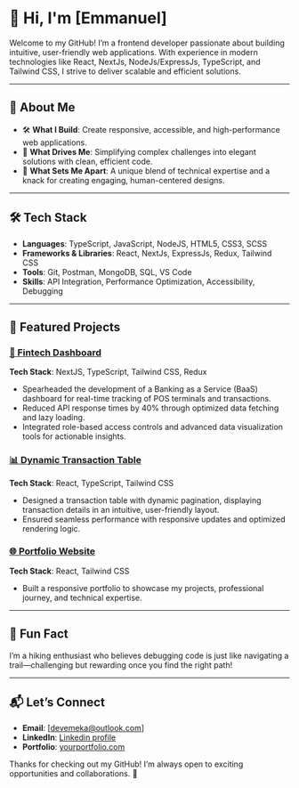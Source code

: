 # 👋 Hi, I'm [Emmanuel]  

Welcome to my GitHub! I’m a frontend developer passionate about building intuitive, user-friendly web applications. With experience in modern technologies like React, NextJs, NodeJs/ExpressJs, TypeScript, and Tailwind CSS, I strive to deliver scalable and efficient solutions.

---

## 🚀 About Me  

- 🛠️ **What I Build**: Create responsive, accessible, and high-performance web applications.  
- 🎯 **What Drives Me**: Simplifying complex challenges into elegant solutions with clean, efficient code.  
- 🌟 **What Sets Me Apart**: A unique blend of technical expertise and a knack for creating engaging, human-centered designs.

---

## 🛠️ Tech Stack  

- **Languages**: TypeScript, JavaScript, NodeJS, HTML5, CSS3, SCSS  
- **Frameworks & Libraries**: React, NextJs, ExpressJs, Redux, Tailwind CSS  
- **Tools**: Git, Postman, MongoDB, SQL, VS Code  
- **Skills**: API Integration, Performance Optimization, Accessibility, Debugging  

---

## 📂 Featured Projects  

### [🏦 Fintech Dashboard](https://personal-finance-app-mystic.vercel.app/)  
**Tech Stack**: NextJS, TypeScript, Tailwind CSS, Redux  
- Spearheaded the development of a Banking as a Service (BaaS) dashboard for real-time tracking of POS terminals and transactions.  
- Reduced API response times by 40% through optimized data fetching and lazy loading.  
- Integrated role-based access controls and advanced data visualization tools for actionable insights.  

### [📊 Dynamic Transaction Table](#)  
**Tech Stack**: React, TypeScript, Tailwind CSS  
- Designed a transaction table with dynamic pagination, displaying transaction details in an intuitive, user-friendly layout.  
- Ensured seamless performance with responsive updates and optimized rendering logic.  

### [🌐 Portfolio Website](#)  
**Tech Stack**: React, Tailwind CSS  
- Built a responsive portfolio to showcase my projects, professional journey, and technical expertise.  

---

## 🌟 Fun Fact  

I’m a hiking enthusiast who believes debugging code is just like navigating a trail—challenging but rewarding once you find the right path!  

---

## 📬 Let’s Connect  

- **Email**: [devemeka@outlook.com]  
- **LinkedIn**: [Linkedin profile](www.linkedin.com/in/chukwuemeka-abuba/)
- **Portfolio**: [yourportfolio.com](#)  

Thanks for checking out my GitHub! I’m always open to exciting opportunities and collaborations. 🚀  


